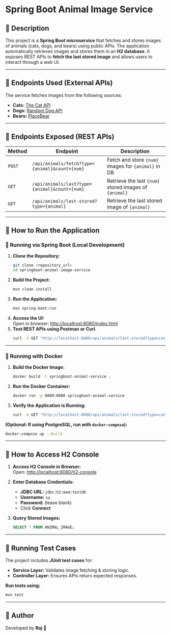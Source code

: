 # Spring Boot Animal Image Service

## 📌 Description
This project is a **Spring Boot microservice** that fetches and stores images of animals (cats, dogs, and bears) using public APIs. The application automatically retrieves images and stores them in an **H2 database**. It exposes REST APIs to **fetch the last stored image** and allows users to interact through a web UI.

---

## 📌 Endpoints Used (External APIs)
The service fetches images from the following sources:
- **Cats:** [The Cat API](https://api.thecatapi.com/v1/images/search)
- **Dogs:** [Random Dog API](https://random.dog/woof.json)
- **Bears:** [PlaceBear](https://placebear.com/)

---

## 📌 Endpoints Exposed (REST APIs)
| Method | Endpoint | Description |
|--------|----------|-------------|
| `POST` | `/api/animals/fetch?type={animal}&count={num}` | Fetch and store `{num}` images for `{animal}` in DB |
| `GET`  | `/api/animals/last?type={animal}&count={num}` | Retrieve the last `{num}` stored images of `{animal}` |
| `GET`  | `/api/animals/last-stored?type={animal}` | Retrieve the last stored image of `{animal}` |

---

## 📌 How to Run the Application

### 🚀 Running via Spring Boot (Local Development)
1. **Clone the Repository:**
   ```bash
   git clone <repository_url>
   cd springboot-animal-image-service
   ```
2. **Build the Project:**
   ```bash
   mvn clean install
   ```
3. **Run the Application:**
   ```bash
   mvn spring-boot:run
   ```
4. **Access the UI:**  
   Open in browser: [http://localhost:8080/index.html](http://localhost:8080/index.html)  
5. **Test REST APIs using Postman or Curl.**
   ```bash
   curl -X GET "http://localhost:8080/api/animals/last-stored?type=cat"
   ```

---

### 🐳 Running with Docker
1. **Build the Docker Image:**
   ```bash
   docker build -t springboot-animal-service .
   ```
2. **Run the Docker Container:**
   ```bash
   docker run -p 8080:8080 springboot-animal-service
   ```
3. **Verify the Application is Running:**
   ```bash
   curl -X GET "http://localhost:8080/api/animals/last-stored?type=cat"
   ```

**(Optional: If using PostgreSQL, run with `docker-compose`):**
```bash
docker-compose up --build
```

---

## 📌 How to Access H2 Console
1. **Access H2 Console in Browser:**  
   Open: [http://localhost:8080/h2-console](http://localhost:8080/h2-console)

2. **Enter Database Credentials:**
   - **JDBC URL:** `jdbc:h2:mem:testdb`
   - **Username:** `sa`
   - **Password:** (leave blank)
   - Click **Connect**

3. **Query Stored Images:**
   ```sql
   SELECT * FROM ANIMAL_IMAGE;
   ```

---

## 📌 Running Test Cases
The project includes **JUnit test cases** for:
- **Service Layer:** Validates image fetching & storing logic.
- **Controller Layer:** Ensures APIs return expected responses.

**Run tests using:**  
```bash
mvn test
```

---

## 📌 Author
Developed by **Raj** 🚀  
